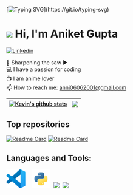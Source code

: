 [![Typing SVG](https://readme-typing-svg.herokuapp.com?font=Courier+new&color=%23808080&size=40&width=800&duration=6969&lines=Welcome+to+my+profile!)](https://git.io/typing-svg)
# <img src="https://raw.githubusercontent.com/iampavangandhi/iampavangandhi/master/gifs/Hi.gif" width="30px"> Hi, I'm Aniket Gupta


[![Linkedin](https://img.shields.io/badge/LinkedIn-blue?style=for-the-badge&logo=linkedin&labelColor=blue&link=https://www.linkedin.com/in/aniket-gupta-28336b16a/)](https://www.linkedin.com/in/aniket-gupta-28336b16a/)

:school: Sharpening the saw ▶️ </br>
:computer: I have a passion for coding</br>
📺 I am anime lover</br>
:mailbox: How to reach me: <a href="mailto:anni06062001@gmail.com">anni06062001@gmail.com</a>

| <a href="https://github.com/anuraghazra/github-readme-stats"><img align="center" src="https://github-readme-stats.vercel.app/api?username=gupta-aniket&theme=github_dark&hide=contribs,issues&show_icons=true&hide_border=true" alt="Kevin's github stats" /></a> | <a href="https://github.com/anuraghazra/github-readme-stats"><img align="center" src="https://github-readme-stats.vercel.app/api/top-langs/?username=kevinfengcs88&theme=github_dark&layout=compact&hide_border=true" /></a> |
| ------------- | ------------- |

## Top repositories
[![Readme Card](https://github-readme-stats.vercel.app/api/pin/?username=gupta-aniket&repo=Youtube-playlist-downloader&theme=github_dark)](https://github.com/Gupta-Aniket/Youtube-playlist-downloader)
[![Readme Card](https://github-readme-stats.vercel.app/api/pin/?username=gupta-aniket&repo=Automatic-Attendance&theme=github_dark)](https://github.com/Gupta-Aniket/Automatic-Attendance)


## Languages and Tools:
<div>
  <img width=50px src="https://raw.githubusercontent.com/github/explore/80688e429a7d4ef2fca1e82350fe8e3517d3494d/topics/visual-studio-code/visual-studio-code.png">&nbsp;&nbsp;&nbsp;
  <img width=50px src="https://raw.githubusercontent.com/github/explore/80688e429a7d4ef2fca1e82350fe8e3517d3494d/topics/python/python.png">&nbsp;
  <img width=50px src="https://upload.wikimedia.org/wikipedia/commons/1/18/C_Programming_Language.svg">&nbsp;
  <img width=50px src="https://2.bp.blogspot.com/-DrHDBZWMWC0/WyLLvXElCpI/AAAAAAAAACg/BpyMuVGLcaQJ3ur3HgsVqcgZ_di2-Qb1QCLcBGAs/s1600/c-plus-plus-logo.png">&nbsp;
</div>

</br>
